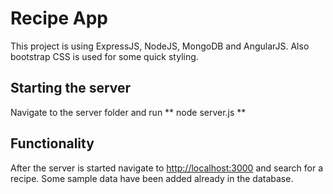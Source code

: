 # Recipe App

This project is using ExpressJS, NodeJS, MongoDB and AngularJS. Also bootstrap CSS is used for some quick styling.

## Starting the server

Navigate to the server folder and run ** node server.js **

## Functionality

After the server is started navigate to [http://localhost:3000](http://localhost:3000) and search for a recipe. Some sample data have been added already in the database.
